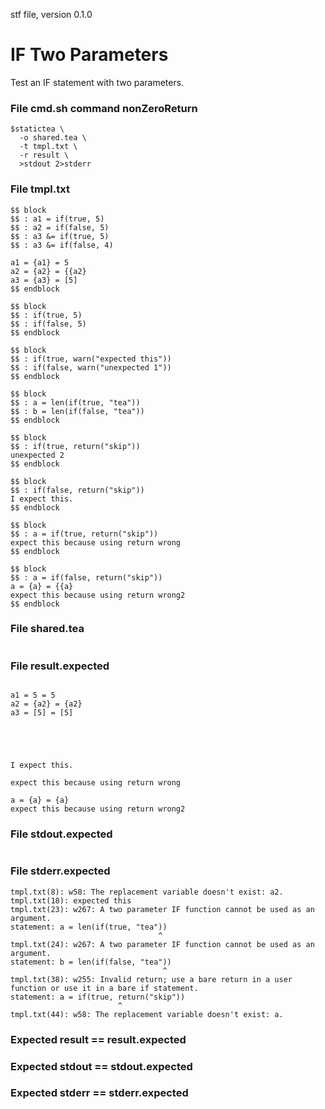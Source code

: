 stf file, version 0.1.0

# IF Two Parameters

Test an IF statement with two parameters.

### File cmd.sh command nonZeroReturn

~~~
$statictea \
  -o shared.tea \
  -t tmpl.txt \
  -r result \
  >stdout 2>stderr
~~~


### File tmpl.txt

~~~
$$ block
$$ : a1 = if(true, 5)
$$ : a2 = if(false, 5)
$$ : a3 &= if(true, 5)
$$ : a3 &= if(false, 4)

a1 = {a1} = 5
a2 = {a2} = {{a2}
a3 = {a3} = [5]
$$ endblock

$$ block
$$ : if(true, 5)
$$ : if(false, 5)
$$ endblock

$$ block
$$ : if(true, warn("expected this"))
$$ : if(false, warn("unexpected 1"))
$$ endblock

$$ block
$$ : a = len(if(true, "tea"))
$$ : b = len(if(false, "tea"))
$$ endblock

$$ block
$$ : if(true, return("skip"))
unexpected 2
$$ endblock

$$ block
$$ : if(false, return("skip"))
I expect this.
$$ endblock

$$ block
$$ : a = if(true, return("skip"))
expect this because using return wrong
$$ endblock

$$ block
$$ : a = if(false, return("skip"))
a = {a} = {{a}
expect this because using return wrong2
$$ endblock
~~~

### File shared.tea

~~~
~~~

### File result.expected

~~~

a1 = 5 = 5
a2 = {a2} = {a2}
a3 = [5] = [5]





I expect this.

expect this because using return wrong

a = {a} = {a}
expect this because using return wrong2
~~~

### File stdout.expected

~~~
~~~

### File stderr.expected

~~~
tmpl.txt(8): w58: The replacement variable doesn't exist: a2.
tmpl.txt(18): expected this
tmpl.txt(23): w267: A two parameter IF function cannot be used as an argument.
statement: a = len(if(true, "tea"))
                                 ^
tmpl.txt(24): w267: A two parameter IF function cannot be used as an argument.
statement: b = len(if(false, "tea"))
                                  ^
tmpl.txt(38): w255: Invalid return; use a bare return in a user function or use it in a bare if statement.
statement: a = if(true, return("skip"))
                        ^
tmpl.txt(44): w58: The replacement variable doesn't exist: a.
~~~

### Expected result == result.expected
### Expected stdout == stdout.expected
### Expected stderr == stderr.expected
